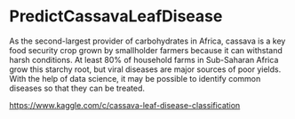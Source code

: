 # PredictCassavaLeafDisease
As the second-largest provider of carbohydrates in Africa, cassava is a key food security crop grown by smallholder farmers because it can withstand harsh conditions. At least 80% of household farms in Sub-Saharan Africa grow this starchy root, but viral diseases are major sources of poor yields. With the help of data science, it may be possible to identify common diseases so that they can be treated.

https://www.kaggle.com/c/cassava-leaf-disease-classification
